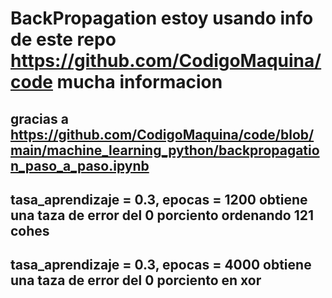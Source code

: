 # BackPropagation estoy usando info de este repo https://github.com/CodigoMaquina/code  mucha informacion 

## gracias a https://github.com/CodigoMaquina/code/blob/main/machine_learning_python/backpropagation_paso_a_paso.ipynb

## tasa_aprendizaje = 0.3, epocas = 1200 obtiene una taza de error del 0 porciento ordenando 121 cohes 
## tasa_aprendizaje = 0.3, epocas = 4000 obtiene una taza de error del 0 porciento en xor
